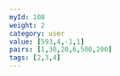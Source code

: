 ```yaml
---
myId: 108
weight: 2
category: user
value: [593,4,-1,1]
pairs: [1,30,20,6,500,200]
tags: [2,3,4]
---
```

